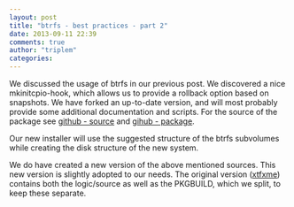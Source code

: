 ```yaml
---
layout: post
title: "btrfs - best practices - part 2"
date: 2013-09-11 22:39
comments: true
author: "triplem"
categories:
---
```


We discussed the usage of btrfs in our previous post. We discovered a nice
mkinitcpio-hook, which allows us to provide a rollback option based on snapshots.
We have forked an up-to-date version, and will most probably provide some
additional documentation and scripts. For the source of the package see [github - source](https://github.com/pacNAS/mkinitcpio-btrfs)
and [gihub - package](https://github.com/pacNAS/pkgbuilds/tree/master/core/mkinitcpio-btrfs).

Our new installer will use the suggested structure of the btrfs subvolumes while creating
the disk structure of the new system.

We do have created a new version of the above mentioned sources. This new version is
slightly adopted to our needs. The original version ([xtfxme](https://github.com/xtfxme/mkinitcpio-btrfs))
contains both the logic/source as well as the PKGBUILD, which we split, to keep these
separate.


